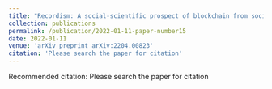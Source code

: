 ```yaml
---
title: "Recordism: A social-scientific prospect of blockchain from social, legal, financial, and technological perspectives"
collection: publications
permalink: /publication/2022-01-11-paper-number15
date: 2022-01-11
venue: 'arXiv preprint arXiv:2204.00823'
citation: 'Please search the paper for citation'
---
```

Recommended citation: Please search the paper for citation